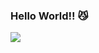 ### Hello World!!  😼

<img src="https://images.pexels.com/photos/1252983/pexels-photo-1252983.jpeg?auto=compress&cs=tinysrgb&dpr=1&w=500">
